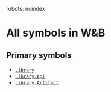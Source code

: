 robots: noindex
# All symbols in W&B

<!-- Insert buttons and diff -->

## Primary symbols
*  <a href="../Library.md"><code>Library</code></a>
*  <a href="../Library/Api.md"><code>Library.Api</code></a>
*  <a href="../Library/Artifact.md"><code>Library.Artifact</code></a>